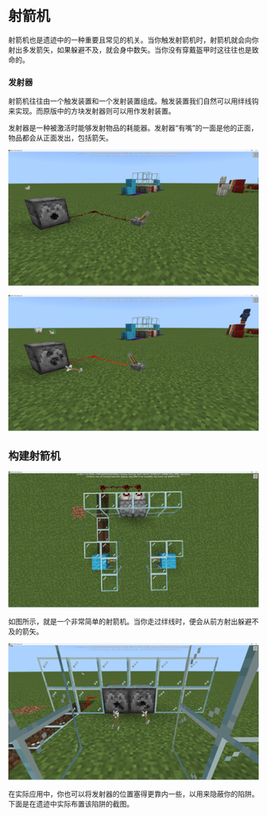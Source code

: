# 射箭机

射箭机也是遗迹中的一种重要且常见的机关。当你触发射箭机时，射箭机就会向你射出多发箭矢，如果躲避不及，就会身中数矢。当你没有穿戴盔甲时这往往也是致命的。

### 发射器

射箭机往往由一个触发装置和一个发射装置组成。触发装置我们自然可以用绊线钩来实现。而原版中的方块发射器则可以用作发射装置。

发射器是一种被激活时能够发射物品的耗能器。发射器“有嘴”的一面是他的正面，物品都会从正面发出，包括箭矢。

![image-20240828112647910](./assets/image-20240828112647910.png)

![image-20240828112628959](./assets/image-20240828112628959.png)

## 构建射箭机

![image-20240828113407218](./assets/image-20240828113407218.png)

如图所示，就是一个非常简单的射箭机。当你走过绊线时，便会从前方射出躲避不及的箭矢。

![image-20240828113541726](./assets/image-20240828113541726.png)

在实际应用中，你也可以将发射器的位置塞得更靠内一些，以用来隐蔽你的陷阱。下面是在遗迹中实际布置该陷阱的截图。